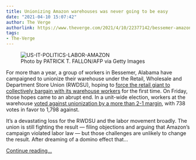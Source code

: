 ```yaml
---
title: Unionizing Amazon warehouses was never going to be easy
date: "2021-04-10 15:07:42"
author: The Verge
authorlink: https://www.theverge.com/2021/4/10/22377142/bessemer-amazon-labor-union-loss-warehouse-rwdsu
tags:
- The-Verge
---
```

<figure>
      <img alt="US-IT-POLITICS-LABOR-AMAZON" src="https://cdn.vox-cdn.com/thumbor/cI1WKLlXBijcvQGE_NuEAtrxoeA=/0x0:5381x3587/1310x873/cdn.vox-cdn.com/uploads/chorus_image/image/69106275/1232001914.0.jpg" />
        <figcaption>Photo by PATRICK T. FALLON/AFP via Getty Images</figcaption>
    </figure>

  <p id="RverNg">For more than a year, a group of workers in Bessemer, Alabama have campaigned to unionize their warehouse under the Retail, Wholesale and Department Store Union (RWDSU), hoping to <a href="https://www.theverge.com/2021/3/28/22352987/amazon-bessemer-alabama-union-vote-rwdsu">force the retail giant to collectively bargain with its warehouse workers</a> for the first time. On Friday, those hopes came to an abrupt end. In a unit-wide election, workers at the warehouse <a href="https://www.theverge.com/2021/4/9/22374540/amazon-union-vote-outcome-bessemer-alabama-rwdsu-bhm1">voted against unionization by a more than 2-1 margin</a>, with 738 votes in favor to 1,798 against. </p>
<p id="SvVDHs">It’s a devastating loss for the RWDSU and the labor movement broadly. The union is still fighting the result — filing objections and arguing that Amazon’s campaign violated labor law — but those challenges are unlikely to change the result. After dreaming of a domino effect that...</p>
  <p>
    <a href="https://www.theverge.com/2021/4/10/22377142/bessemer-amazon-labor-union-loss-warehouse-rwdsu">Continue reading&hellip;</a>
  </p>